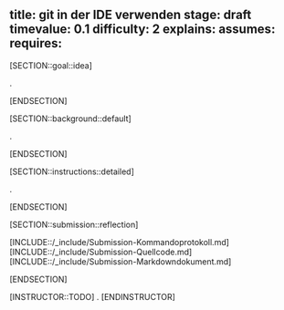 title: git in der IDE verwenden
stage: draft
timevalue: 0.1
difficulty: 2
explains:
assumes:
requires:
---

[SECTION::goal::idea]

.

[ENDSECTION]

[SECTION::background::default]

.

[ENDSECTION]

[SECTION::instructions::detailed]

.

[ENDSECTION]

[SECTION::submission::reflection]

[INCLUDE::/_include/Submission-Kommandoprotokoll.md]
[INCLUDE::/_include/Submission-Quellcode.md]
[INCLUDE::/_include/Submission-Markdowndokument.md]

[ENDSECTION]

[INSTRUCTOR::TODO]
.
[ENDINSTRUCTOR]
